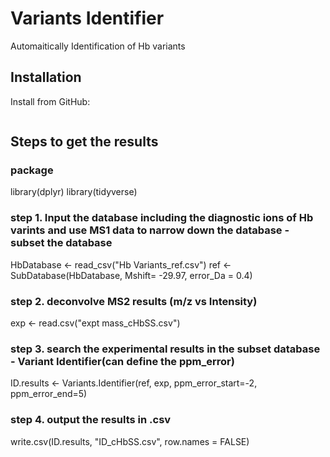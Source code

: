Variants Identifier
================
Automaitically Identification of Hb variants
## Installation

Install from GitHub:

``` 

```

## Steps to get the results
### package
library(dplyr)
library(tidyverse)
### step 1. Input the database including the diagnostic ions of Hb varints and use MS1 data to narrow down the database - subset the database
HbDatabase <-  read_csv("Hb Variants_ref.csv")
ref <- SubDatabase(HbDatabase, Mshift= -29.97, error_Da = 0.4)

### step 2. deconvolve MS2 results (m/z vs Intensity)

exp <- read.csv("expt mass_cHbSS.csv")

### step 3. search the experimental results in the subset database - Variant Identifier(can define the ppm_error)

ID.results <- Variants.Identifier(ref, exp, ppm_error_start=-2, ppm_error_end=5)

### step 4. output the results in .csv

write.csv(ID.results, "ID_cHbSS.csv", row.names = FALSE)

